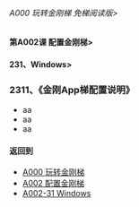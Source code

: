 ###### A000 玩转金刚梯 免梯阅读版>
#### 第A002课 配置金刚梯>
#### 231、Windows>

### 2311、《金刚App梯配置说明》

- aa
- aa
- aa

#### 返回到
- [A000 玩转金刚梯](https://github.com/a2zitpro/web/blob/master/LadderFree/main.md)
- [A002 配置金刚梯](https://github.com/a2zitpro/web/blob/master/LadderFree/LadderConfigure/LadderConfigure.md)
- [A002-31 Windows](https://github.com/a2zitpro/web/blob/master/LadderFree/LadderConfigure/Windows/Windows.md)



